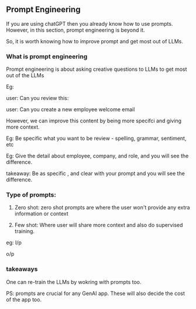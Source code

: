 ## Prompt Engineering

If you are using chatGPT then you already know how to use prompts. However, in this section, prompt engineering is beyond it.

So, it is worth knowing how to improve prompt and get most out of LLMs.

### What is prompt engineering

Prompt engineering is about asking creative questions to LLMs to get most out of the LLMs

Eg: 

user: Can you review this: 

user: Can you create a new employee welcome email

However, we can improve this content by being more specifci and giving more context.

Eg: Be specific what you want to be review - spelling, grammar, sentiment, etc 

Eg: Give the detail about employee, company, and role, and you will see the difference.

takeaway: Be as specific , and clear with your prompt and you will see the difference.

### Type of prompts:

1. Zero shot: zero shot prompts are where the user won't provide any extra information or context

2. Few shot: Where user will share more context and also do supervised training. 

eg: I/p 

o/p

### takeaways

One can re-train the LLMs by wokring with prompts too.

PS: prompts are crucial for any GenAI app. These will also decide the cost of the app too.